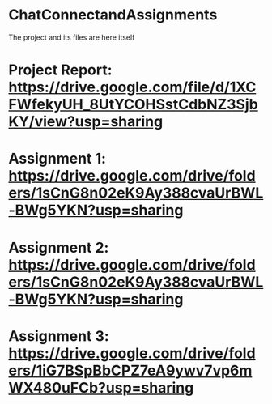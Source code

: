 # ChatConnectandAssignments

The project and its files are here itself

# Project Report: https://drive.google.com/file/d/1XCFWfekyUH_8UtYCOHSstCdbNZ3SjbKY/view?usp=sharing
# Assignment 1: https://drive.google.com/drive/folders/1sCnG8n02eK9Ay388cvaUrBWL-BWg5YKN?usp=sharing
# Assignment 2: https://drive.google.com/drive/folders/1sCnG8n02eK9Ay388cvaUrBWL-BWg5YKN?usp=sharing
# Assignment 3: https://drive.google.com/drive/folders/1iG7BSpBbCPZ7eA9ywv7vp6mWX480uFCb?usp=sharing




